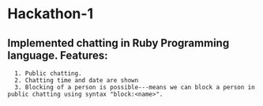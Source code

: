 Hackathon-1
===========
Implemented chatting in Ruby Programming language.
Features:
---------
      1. Public chatting.
      2. Chatting time and date are shown
      3. Blocking of a person is possible---means we can block a person in public chatting using syntax "block:<name>".
